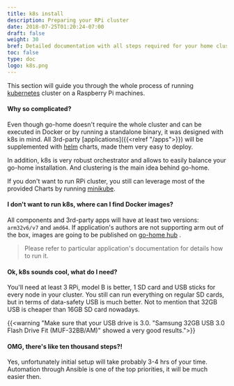 ```yaml
---
title: k8s install
description: Preparing your RPi cluster
date: 2018-07-25T01:20:24-07:00
draft: false
weight: 30
bref: Detailed documentation with all steps required for your home cluster
toc: false
type: doc
logo: k8s.png
---
```

This section will guide you through the whole process of running [kubernetes](https://kubernetes.io) cluster on a Raspberry Pi machines.

#### Why so complicated?

Even though go-home doesn't require the whole cluster and can be executed in Docker or by running a standalone binary, it was designed with k8s in mind. All 3rd-party [applications]({{<relref "/apps">}}) will be supplemented with [helm](http://helm.sh) charts, made them very easy to deploy.

In addition, k8s is very robust orchestrator and allows to easily balance your go-home installation. And clustering is the main idea behind go-home. 

If you don't want to run RPi cluster, you still can leverage most of the provided Charts by running [minikube](https://github.com/kubernetes/minikube).

#### I don't want to run k8s, where can I find Docker images? 

All components and 3rd-party apps will have at least two versions: `arm32v6/v7` and `amd64`. If application's authors are not supporting arm out of the box, images are going to be published on [go-home hub](https://hub.docker.com/u/gohomeio/) . 

> Please refer to particular application's documentation for details how to run it.

#### Ok, k8s sounds cool, what do I need?

You'll need at least 3 RPi, model B is better, 1 SD card and USB sticks for every node in your cluster. You still can run everything on regular SD cards, but in terms of data-safety USB is much better. Not to mention that 32GB USB is cheaper than 16GB SD card nowadays. 

{{<warning "Make sure that your USB drive is 3.0. \"Samsung 32GB USB 3.0 Flash Drive Fit (MUF-32BB/AM)\" showed a very good results.">}} 
 
#### OMG, there's like ten thousand steps?!

Yes, unfortunately initial setup will take probably 3-4 hrs of your time. Automation through Ansible is one of the top priorities, it will be much easier then.  